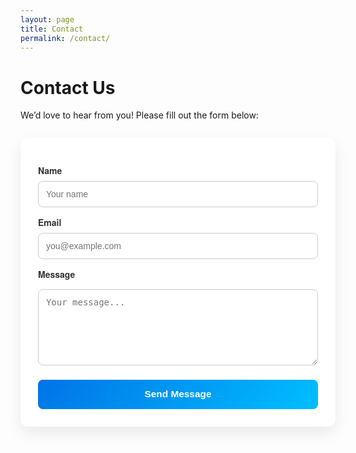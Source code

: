 ```yaml
---
layout: page
title: Contact
permalink: /contact/
---
```

# Contact Us

We’d love to hear from you! Please fill out the form below:

<form action="https://formspree.io/f/mnnbeqjb" method="POST" class="contact-form">
  <label for="name">Name</label>
  <input type="text" id="name" name="name" placeholder="Your name" required>

  <label for="email">Email</label>
  <input type="email" id="email" name="_replyto" placeholder="you@example.com" required>

  <label for="message">Message</label>
  <textarea id="message" name="message" rows="6" placeholder="Your message..." required></textarea>

  <input type="submit" value="Send Message">
</form>

<style>
/* Modern card-style form */
.contact-form {
  max-width: 600px;
  margin: 2em auto;
  padding: 2em;
  background: #ffffff;
  border-radius: 12px;
  box-shadow: 0 10px 25px rgba(0, 0, 0, 0.08);
  font-family: 'Helvetica Neue', Arial, sans-serif;
  transition: transform 0.2s ease;
}
.contact-form:hover {
  transform: translateY(-3px);
}

.contact-form label {
  font-weight: 600;
  display: block;
  margin-bottom: 0.5em;
  color: #333;
  margin-top: 1em;
}

.contact-form input[type="text"],
.contact-form input[type="email"],
.contact-form textarea {
  width: 100%;
  padding: 0.85em;
  border: 1px solid #ccc;
  border-radius: 8px;
  font-size: 1em;
  transition: border-color 0.2s;
}

.contact-form input[type="text"]:focus,
.contact-form input[type="email"]:focus,
.contact-form textarea:focus {
  outline: none;
  border-color: #0073e6;
  box-shadow: 0 0 5px rgba(0, 115, 230, 0.3);
}

.contact-form input[type="submit"] {
  width: 100%;
  padding: 0.95em;
  margin-top: 1.5em;
  background: linear-gradient(135deg, #0073e6, #00bfff);
  color: white;
  border: none;
  border-radius: 8px;
  font-size: 1.1em;
  font-weight: 600;
  cursor: pointer;
  transition: background 0.3s ease, transform 0.2s ease;
}
  
.contact-form input[type="submit"]:hover {
  background: linear-gradient(135deg, #005bb5, #0099e6);
  transform: translateY(-2px);
}

/* Responsive adjustments */
@media (max-width: 640px) {
  .contact-form {
    padding: 1.5em;
  }
}
</style>
